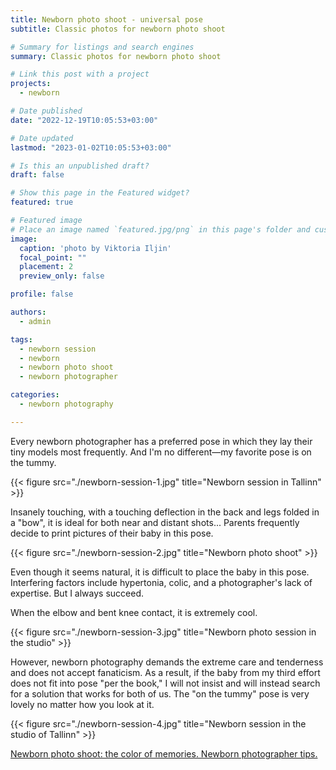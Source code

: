 ```yaml
---
title: Newborn photo shoot - universal pose
subtitle: Classic photos for newborn photo shoot

# Summary for listings and search engines
summary: Classic photos for newborn photo shoot

# Link this post with a project
projects: 
  - newborn

# Date published
date: "2022-12-19T10:05:53+03:00"

# Date updated
lastmod: "2023-01-02T10:05:53+03:00"

# Is this an unpublished draft?
draft: false

# Show this page in the Featured widget?
featured: true

# Featured image
# Place an image named `featured.jpg/png` in this page's folder and customize its options here.
image:
  caption: 'photo by Viktoria Iljin'
  focal_point: ""
  placement: 2
  preview_only: false

profile: false

authors:
  - admin

tags:
  - newborn session
  - newborn
  - newborn photo shoot
  - newborn photographer

categories:
  - newborn photography

---
```

Every newborn photographer has a preferred pose in which they lay their tiny models most frequently. 
And I'm no different—my favorite pose is on the tummy.

{{< figure src="./newborn-session-1.jpg" title="Newborn session in Tallinn" >}}

Insanely touching, with a touching deflection in the back and legs folded in a "bow", it is ideal for both near and distant shots... Parents frequently decide to print pictures of their baby in this pose.

{{< figure src="./newborn-session-2.jpg" title="Newborn photo shoot" >}}

Even though it seems natural, it is difficult to place the baby in this pose. Interfering factors include hypertonia, colic, and a photographer's lack of expertise. 
But I always succeed.

When the elbow and bent knee contact, it is extremely cool.

{{< figure src="./newborn-session-3.jpg" title="Newborn photo session in the studio" >}}

However, newborn photography demands the extreme care and tenderness and does not accept fanaticism. As a result, if the baby from my third effort does not fit into pose "per the book," I will not insist and will instead search for a solution that works for both of us. The "on the tummy" pose is very lovely no matter how you look at it.

{{< figure src="./newborn-session-4.jpg" title="Newborn session in the studio of Tallinn" >}}

[Newborn photo shoot: the color of memories. Newborn photographer tips.](https://www.lastefoto.ee/en/post/newborn-session-the-colour-of-memories-newborn-photographer-tips/)